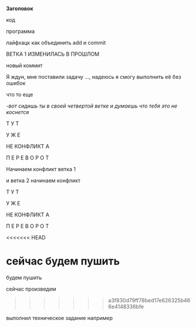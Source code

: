 **Заголовок**

код

программа

лайфхацк как объединить add и commit

ВЕТКА 1 ИЗМЕНИЛАСЬ В ПРОШЛОМ

новый коммит

Я ждун, мне поставили задачу ..., надеюсь я смогу выполнить её без ошибок

что то еще

*-вот сидишь ты в своей четвертой ветке и думаешь что тебя это не коснется*

Т
У
Т

У
Ж
Е

НЕ КОНФЛИКТ А

П
Е
Р
Е
В
О
Р
О
Т


Начинаем конфликт ветка 1






и ветка 2 начинаем конфликт


Т
У
Т

У
Ж
Е

НЕ КОНФЛИКТ А

П
Е
Р
Е
В
О
Р
О
Т

<<<<<<< HEAD

сейчас будем пушить
=======
будем пушить

сейчас произведем
>>>>>>> a3f830d79ff78bed17e626325b466e4148336bfe


выполнил техническое задание например